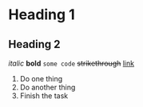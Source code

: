 # Heading 1
## Heading 2

*italic*
**bold**
`some code`
~~strikethrough~~
[link](https://google.com)

1. Do one thing
2. Do another thing
3. Finish the task